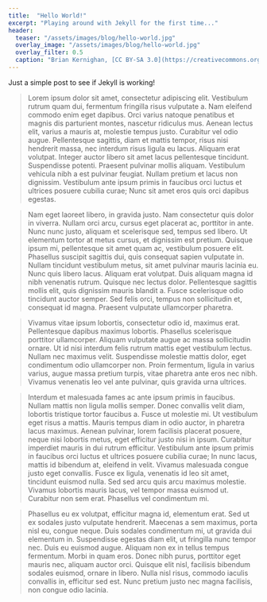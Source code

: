 ```yaml
---
title:  "Hello World!"
excerpt: "Playing around with Jekyll for the first time..."
header:
  teaser: "/assets/images/blog/hello-world.jpg"
  overlay_image: "/assets/images/blog/hello-world.jpg"
  overlay_filter: 0.5
  caption: "Brian Kernighan, [CC BY-SA 3.0](https://creativecommons.org/licenses/by-sa/3.0), via Wikimedia Commons"
---
```

Just a simple post to see if Jekyll is working!

> Lorem ipsum dolor sit amet, consectetur adipiscing elit. Vestibulum rutrum quam dui, fermentum fringilla risus vulputate a. Nam eleifend commodo enim eget dapibus. Orci varius natoque penatibus et magnis dis parturient montes, nascetur ridiculus mus. Aenean lectus elit, varius a mauris at, molestie tempus justo. Curabitur vel odio augue. Pellentesque sagittis, diam et mattis tempor, risus nisi hendrerit massa, nec interdum risus ligula eu lacus. Aliquam erat volutpat. Integer auctor libero sit amet lacus pellentesque tincidunt. Suspendisse potenti. Praesent pulvinar mollis aliquam. Vestibulum vehicula nibh a est pulvinar feugiat. Nullam pretium et lacus non dignissim. Vestibulum ante ipsum primis in faucibus orci luctus et ultrices posuere cubilia curae; Nunc sit amet eros quis orci dapibus egestas.

> Nam eget laoreet libero, in gravida justo. Nam consectetur quis dolor in viverra. Nullam orci arcu, cursus eget placerat ac, porttitor in ante. Nunc nunc justo, aliquam et scelerisque sed, tempus sed libero. Ut elementum tortor at metus cursus, et dignissim est pretium. Quisque ipsum mi, pellentesque sit amet quam ac, vestibulum posuere elit. Phasellus suscipit sagittis dui, quis consequat sapien vulputate in. Nullam tincidunt vestibulum metus, sit amet pulvinar mauris lacinia eu. Nunc quis libero lacus. Aliquam erat volutpat. Duis aliquam magna id nibh venenatis rutrum. Quisque nec lectus dolor. Pellentesque sagittis mollis elit, quis dignissim mauris blandit a. Fusce scelerisque odio tincidunt auctor semper. Sed felis orci, tempus non sollicitudin et, consequat id magna. Praesent vulputate ullamcorper pharetra.

> Vivamus vitae ipsum lobortis, consectetur odio id, maximus erat. Pellentesque dapibus maximus lobortis. Phasellus scelerisque porttitor ullamcorper. Aliquam vulputate augue ac massa sollicitudin ornare. Ut id nisi interdum felis rutrum mattis eget vestibulum lectus. Nullam nec maximus velit. Suspendisse molestie mattis dolor, eget condimentum odio ullamcorper non. Proin fermentum, ligula in varius varius, augue massa pretium turpis, vitae pharetra ante eros nec nibh. Vivamus venenatis leo vel ante pulvinar, quis gravida urna ultrices.

> Interdum et malesuada fames ac ante ipsum primis in faucibus. Nullam mattis non ligula mollis semper. Donec convallis velit diam, lobortis tristique tortor faucibus a. Fusce ut molestie mi. Ut vestibulum eget risus a mattis. Mauris tempus diam in odio auctor, in pharetra lacus maximus. Aenean pulvinar, lorem facilisis placerat posuere, neque nisi lobortis metus, eget efficitur justo nisi in ipsum. Curabitur imperdiet mauris in dui rutrum efficitur. Vestibulum ante ipsum primis in faucibus orci luctus et ultrices posuere cubilia curae; In nunc lacus, mattis id bibendum at, eleifend in velit. Vivamus malesuada congue justo eget convallis. Fusce ex ligula, venenatis id leo sit amet, tincidunt euismod nulla. Sed sed arcu quis arcu maximus molestie. Vivamus lobortis mauris lacus, vel tempor massa euismod ut. Curabitur non sem erat. Phasellus vel condimentum mi.

> Phasellus eu ex volutpat, efficitur magna id, elementum erat. Sed ut ex sodales justo vulputate hendrerit. Maecenas a sem maximus, porta nisl eu, congue neque. Duis sodales condimentum mi, ut gravida dui elementum in. Suspendisse egestas diam elit, ut fringilla nunc tempor nec. Duis eu euismod augue. Aliquam non ex in tellus tempus fermentum. Morbi in quam eros. Donec nibh purus, porttitor eget mauris nec, aliquam auctor orci. Quisque elit nisl, facilisis bibendum sodales euismod, ornare in libero. Nulla nisl risus, commodo iaculis convallis in, efficitur sed est. Nunc pretium justo nec magna facilisis, non congue odio lacinia.